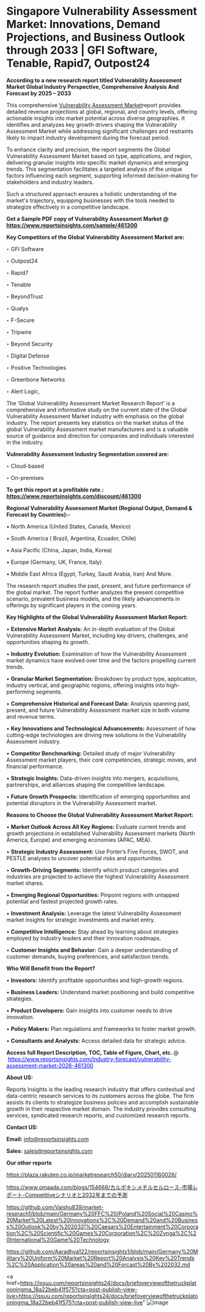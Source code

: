 # Singapore Vulnerability Assessment Market: Innovations, Demand Projections, and Business Outlook through 2033 | GFI Software, Tenable, Rapid7, Outpost24

<strong>According to a new research report titled Vulnerability Assessment Market Global Industry Perspective, Comprehensive Analysis And Forecast by 2025 – 2033</strong>

This comprehensive <a href=https://www.reportsinsights.com/sample/461300>Vulnerability Assessment Market</a>report provides detailed revenue projections at global, regional, and country levels, offering actionable insights into market potential across diverse geographies. It identifies and analyzes key growth drivers shaping the Vulnerability Assessment Market while addressing significant challenges and restraints likely to impact industry development during the forecast period.

To enhance clarity and precision, the report segments the Global Vulnerability Assessment Market based on type, applications, and region, delivering granular insights into specific market dynamics and emerging trends. This segmentation facilitates a targeted analysis of the unique factors influencing each segment, supporting informed decision-making for stakeholders and industry leaders.

Such a structured approach ensures a holistic understanding of the market's trajectory, equipping businesses with the tools needed to strategize effectively in a competitive landscape.

<strong>Get a Sample PDF copy of Vulnerability Assessment Market </strong><strong>@<a href=https://www.reportsinsights.com/sample/461300 style=color:#0000ff;> https://www.reportsinsights.com/sample/461300</a></strong></font>

<strong>Key Competitors of the Global Vulnerability Assessment Market are:</strong>

‣ GFI Software

‣ Outpost24

‣ Rapid7

‣ Tenable

‣ BeyondTrust

‣ Qualys

‣ F-Secure

‣ Tripwire

‣ Beyond Security

‣ Digital Defense

‣ Positive Technologies

‣ Greenbone Networks

‣ Alert Logic,

The ‘Global Vulnerability Assessment Market Research Report’ is a comprehensive and informative study on the current state of the Global Vulnerability Assessment Market industry with emphasis on the global industry. The report presents key statistics on the market status of the global Vulnerability Assessment market manufacturers and is a valuable source of guidance and direction for companies and individuals interested in the industry.

<strong>Vulnerability Assessment Industry Segmentation covered are:</strong>

‣ Cloud-based

‣ On-premises

<strong>To get this report at a profitable rate.: <a href=https://www.reportsinsights.com/discount/461300 style=color:#0000ff;>https://www.reportsinsights.com/discount/461300</a></strong></font>

<strong>Regional Vulnerability Assessment Market (Regional Output, Demand &amp; Forecast by Countries):-</strong>

• North America (United States, Canada, Mexico)

• South America ( Brazil, Argentina, Ecuador, Chile)

• Asia Pacific (China, Japan, India, Korea)

• Europe (Germany, UK, France, Italy)

• Middle East Africa (Egypt, Turkey, Saudi Arabia, Iran) And More.

The research report studies the past, present, and future performance of the global market. The report further analyzes the present competitive scenario, prevalent business models, and the likely advancements in offerings by significant players in the coming years.

<strong>Key Highlights of the Global Vulnerability Assessment Market Report:</strong>

• <strong>Extensive Market Analysis:</strong> An in-depth evaluation of the Global Vulnerability Assessment Market, including key drivers, challenges, and opportunities shaping its growth.

• <strong>Industry Evolution:</strong> Examination of how the Vulnerability Assessment market dynamics have evolved over time and the factors propelling current trends.

• <strong>Granular Market Segmentation:</strong> Breakdown by product type, application, industry vertical, and geographic regions, offering insights into high-performing segments.

• <strong>Comprehensive Historical and Forecast Data:</strong> Analysis spanning past, present, and future Vulnerability Assessment market size in both volume and revenue terms.

• <strong>Key Innovations and Technological Advancements:</strong> Assessment of how cutting-edge technologies are driving new solutions in the Vulnerability Assessment industry.

• <strong>Competitor Benchmarking:</strong> Detailed study of major Vulnerability Assessment market players, their core competencies, strategic moves, and financial performance.

• <strong>Strategic Insights:</strong> Data-driven insights into mergers, acquisitions, partnerships, and alliances shaping the competitive landscape.

• <strong>Future Growth Prospects:</strong> Identification of emerging opportunities and potential disruptors in the Vulnerability Assessment market.

<strong>Reasons to Choose the Global Vulnerability Assessment Market Report:</strong>

• <strong>Market Outlook Across All Key Regions:</strong> Evaluate current trends and growth projections in established Vulnerability Assessment markets (North America, Europe) and emerging economies (APAC, MEA).

• <strong>Strategic Industry Assessment:</strong> Use Porter’s Five Forces, SWOT, and PESTLE analyses to uncover potential risks and opportunities.

• <strong>Growth-Driving Segments:</strong> Identify which product categories and industries are projected to achieve the highest Vulnerability Assessment market shares.

• <strong>Emerging Regional Opportunities:</strong> Pinpoint regions with untapped potential and fastest projected growth rates.

• <strong>Investment Analysis:</strong> Leverage the latest Vulnerability Assessment market insights for strategic investments and market entry.

• <strong>Competitive Intelligence:</strong> Stay ahead by learning about strategies employed by industry leaders and their innovation roadmaps.

• <strong>Customer Insights and Behavior:</strong> Gain a deeper understanding of customer demands, buying preferences, and satisfaction trends.

<strong>Who Will Benefit from the Report?</strong>

• <strong>Investors:</strong> Identify profitable opportunities and high-growth regions.

• <strong>Business Leaders:</strong> Understand market positioning and build competitive strategies.

• <strong>Product Developers:</strong> Gain insights into customer needs to drive innovation.

• <strong>Policy Makers:</strong> Plan regulations and frameworks to foster market growth.

• <strong>Consultants and Analysts:</strong> Access detailed data for strategic advice.
</ul>
<strong>Access full Report Description, TOC, Table of Figure, Chart, etc. </strong>@  <a href=https://www.reportsinsights.com/industry-forecast/vulnerability-assessment-market-2026-461300 style=color:#0000ff;>https://www.reportsinsights.com/industry-forecast/vulnerability-assessment-market-2026-461300</a></font>

<strong><strong>About US</strong>:</strong>

Reports Insights is the leading research industry that offers contextual and data-centric research services to its customers across the globe. The firm assists its clients to strategize business policies and accomplish sustainable growth in their respective market domain. The industry provides consulting services, syndicated research reports, and customized research reports.

<strong>Contact US:</strong>

<p class=""""><b>Email:</b> <a href=mailto:info@reportsinsights.com>info@reportsinsights.com</a></p>
<p class=""""><b>Sales:</b> <a href=mailto:sales@reportsinsights.com>sales@reportsinsights.com</a></p>

<strong>Our other reports</strong>

<a href=https://plaza.rakuten.co.jp/marketresearch50/diary/202501160026/>https://plaza.rakuten.co.jp/marketresearch50/diary/202501160026/</a>

<a href=https://www.omaada.com/blogs/154668/カルボキシメチルセルロース-市場レポート-Competitiveシナリオと2032年までの予測>https://www.omaada.com/blogs/154668/カルボキシメチルセルロース-市場レポート-Competitiveシナリオと2032年までの予測</a>

<a href=https://github.com/Vaishu839/market-reserach1/blob/main/Germany%20FFC%20/Poland%20Social%20Casino%20Market%20Latest%20Innovations%2C%20Demand%20and%20Business%20Outlook%20by%202032|%20Caesars%20Entertainment%20Corporation%2C%20Scientific%20Games%20Corporation%2C%20Zynga%2C%20International%20Game%20Technology>https://github.com/Vaishu839/market-reserach1/blob/main/Germany%20FFC%20/Poland%20Social%20Casino%20Market%20Latest%20Innovations%2C%20Demand%20and%20Business%20Outlook%20by%202032|%20Caesars%20Entertainment%20Corporation%2C%20Scientific%20Games%20Corporation%2C%20Zynga%2C%20International%20Game%20Technology</a>

<a href=https://github.com/Aaradhya122/reportsinsights1/blob/main/Germany%20Military%20Uniform%20Market%20Report%20Analysis%20Key%20Trends%2C%20Application%20areas%20and%20Forcast%20By%202032.md>https://github.com/Aaradhya122/reportsinsights1/blob/main/Germany%20Military%20Uniform%20Market%20Report%20Analysis%20Key%20Trends%2C%20Application%20areas%20and%20Forcast%20By%202032.md</a>

<a href=https://issuu.com/reportsinsights24/docs/briefoverviewofthetruckplatooningma_18a22beb41f575?cta=post-publish-view-live>https://issuu.com/reportsinsights24/docs/briefoverviewofthetruckplatooningma_18a22beb41f575?cta=post-publish-view-live</a>"
![image](https://github.com/user-attachments/assets/149e1879-45df-48e4-a257-a1a5052da724)
